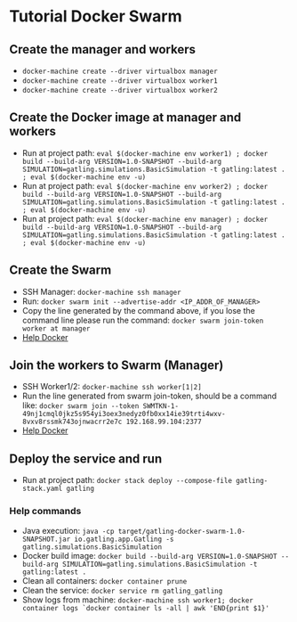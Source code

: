# Tutorial Docker Swarm

## Create the manager and workers
* ```docker-machine create --driver virtualbox manager```
* ```docker-machine create --driver virtualbox worker1```
* ```docker-machine create --driver virtualbox worker2```

## Create the Docker image at manager and workers
* Run at project path: ```eval $(docker-machine env worker1) ; docker build --build-arg VERSION=1.0-SNAPSHOT --build-arg SIMULATION=gatling.simulations.BasicSimulation -t gatling:latest . ; eval $(docker-machine env -u)```
* Run at project path: ```eval $(docker-machine env worker2) ; docker build --build-arg VERSION=1.0-SNAPSHOT --build-arg SIMULATION=gatling.simulations.BasicSimulation -t gatling:latest . ; eval $(docker-machine env -u)```
* Run at project path: ```eval $(docker-machine env manager) ; docker build --build-arg VERSION=1.0-SNAPSHOT --build-arg SIMULATION=gatling.simulations.BasicSimulation -t gatling:latest . ; eval $(docker-machine env -u)```

## Create the Swarm
* SSH Manager: ```docker-machine ssh manager```
* Run: ```docker swarm init --advertise-addr <IP_ADDR_OF_MANAGER>```
* Copy the line generated by the command above, if you lose the command line please run the command: ``` docker swarm join-token worker at manager ```
* [Help Docker](https://docs.docker.com/engine/swarm/swarm-tutorial/create-swarm/)

## Join the workers to Swarm (Manager)
* SSH Worker1/2: ```docker-machine ssh worker[1|2]```
* Run the line generated from swarm join-token, should be a command like: ```docker swarm join --token SWMTKN-1-49nj1cmql0jkz5s954yi3oex3nedyz0fb0xx14ie39trti4wxv-8vxv8rssmk743ojnwacrr2e7c 192.168.99.104:2377```
* [Help Docker](https://docs.docker.com/engine/swarm/swarm-tutorial/add-nodes/)

## Deploy the service and run
* Run at project path: ```docker stack deploy --compose-file gatling-stack.yaml gatling```

### Help commands
* Java execution: ```java -cp target/gatling-docker-swarm-1.0-SNAPSHOT.jar io.gatling.app.Gatling -s gatling.simulations.BasicSimulation```
* Docker build image: ```docker build --build-arg VERSION=1.0-SNAPSHOT --build-arg SIMULATION=gatling.simulations.BasicSimulation -t gatling:latest .```
* Clean all containers: ```docker container prune```
* Clean the service: ```docker service rm gatling_gatling```
* Show logs from machine: ```docker-machine ssh worker1; docker container logs `docker container ls -all | awk 'END{print $1}'```
